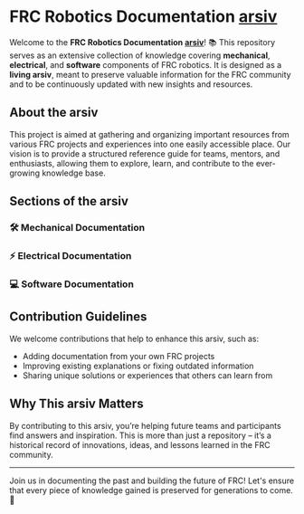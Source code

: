 # FRC Robotics Documentation [arsiv](https://arsivv.gitbook.io/docs/mekanik/motorlar)

Welcome to the **FRC Robotics Documentation [arsiv](https://arsivv.gitbook.io/docs/mekanik/motorlar)**! 📚 This repository serves as an extensive collection of knowledge covering **mechanical**, **electrical**, and **software** components of FRC robotics. It is designed as a **living arsiv**, meant to preserve valuable information for the FRC community and to be continuously updated with new insights and resources.

## About the arsiv

This project is aimed at gathering and organizing important resources from various FRC projects and experiences into one easily accessible place. Our vision is to provide a structured reference guide for teams, mentors, and enthusiasts, allowing them to explore, learn, and contribute to the ever-growing knowledge base.

## Sections of the arsiv

### 🛠 **Mechanical Documentation**

### ⚡ **Electrical Documentation**

### 💻 **Software Documentation**

## Contribution Guidelines

We welcome contributions that help to enhance this arsiv, such as:
- Adding documentation from your own FRC projects
- Improving existing explanations or fixing outdated information
- Sharing unique solutions or experiences that others can learn from

## Why This arsiv Matters

By contributing to this arsiv, you’re helping future teams and participants find answers and inspiration. This is more than just a repository – it’s a historical record of innovations, ideas, and lessons learned in the FRC community.

---

Join us in documenting the past and building the future of FRC! Let's ensure that every piece of knowledge gained is preserved for generations to come. 🤖
